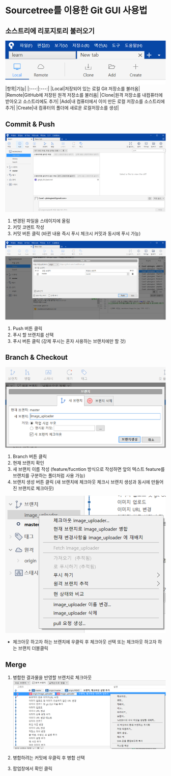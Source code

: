 # Sourcetree를 이용한 Git GUI 사용법  
## 소스트리에 리포지토리 불러오기  
![리포지토리 생성](./image/make_repository.png)  
|항목|기능|
|:---:|:---:|
|Local|저장되어 있는 로컬 Git 저장소를 불러옴|
|Remote|GitHub에 저장된 원격 저장소를 불러옴|
|Clone|원격 저장소를 내컴퓨터에 받아오고 소스트리에도 추가|
|Add|내 컴퓨터에서 이미 만든 로컬 저장소를 소스트리에 추가|
|Create|내 컴퓨터의 폴더에 새로운 로컬저장소를 생성|    
## Commit & Push  
![커밋 화면](./image/commit.png)  
1. 변경된 파일을 스테이지에 올림
2. 커밋 코멘트 작성
3. 커밋 버튼 클릭 (바뀐 내용 즉시 푸시 체크시 커밋과 동시에 푸시 가능)  

![푸시 화면](./image/push.png) 
1. Push 버튼 클릭
2. 푸시 할 브랜치를 선택
3. 푸시 버튼 클릭 (강제 푸시는 혼자 사용하는 브랜치에만 할 것)  
## Branch & Checkout  
![브랜치 화면](./image/branch.png)  
1. Branch 버튼 클릭
2. 현재 브랜치 확인
3. 새 브랜치 이름 작성 (feature/fucntion 방식으로 작성하면 앞의 텍스트 feature를 브랜치를 구분하는 폴더처럼 사용 가능)
4. 브랜치 생성 버튼 클릭 (새 브랜치에 체크아웃 체크시 브랜치 생성과 동시에 만들어진 브랜치로 체크아웃)  

![체크아웃](./image/checkout.png)
- 체크아웃 하고자 하는 브랜치에 우클릭 후 체크아웃 선택 또는 체크아웃 하고자 하는 브랜치 더블클릭  
## Merge  
1. 병합한 결과물을 반영할 브랜치로 체크아웃
![병합 화면](./image/merge.png)

2. 병합하려는 커밋에 우클릭 후 병합 선택
3. 팝업창에서 확인 클릭